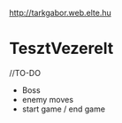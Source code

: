 http://tarkgabor.web.elte.hu

# TesztVezerelt

//TO-DO
- Boss
- enemy moves
- start game / end game

